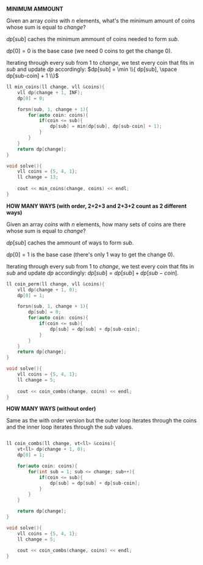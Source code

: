 **MINIMUM AMMOUNT**

Given an array $coins$ with $n$ elements, what's the minimum amount of coins whose sum is equal to $change$?

$dp[sub]$ caches the minimum ammount of coins needed to form $sub$.

$dp[0]  = 0$ is the base case (we need 0 coins to get the change 0).

Iterating through every sub from $1$ to $change$, we test every coin that fits in $sub$ and update $dp$ accordingly: $dp[sub] = \min \\{ dp[sub], \space dp[sub-coin] + 1 \\}$

```c++
ll min_coins(ll change, vll &coins){
    vll dp(change + 1, INF); 
    dp[0] = 0; 

    forsn(sub, 1, change + 1){
        for(auto coin: coins){
            if(coin <= sub){
                dp[sub] = min(dp[sub], dp[sub-coin] + 1);
            }
        }
    }
    return dp[change];
}

void solve(){
    vll coins = {5, 4, 1};
    ll change = 13; 
  
    cout << min_coins(change, coins) << endl;
}
```

**HOW MANY WAYS (with order, 2+2+3 and 2+3+2 count as 2 different ways)**

Given an array $coins$ with $n$ elements, how many sets of coins are there whose sum is equal to $change$?

$dp[sub]$ caches the ammount of ways to form $sub$.

$dp[0]  = 1$ is the base case (there's only $1$ way to get the change $0$).

Iterating through every sub from $1$ to $change$, we test every coin that fits in $sub$ and update $dp$ accordingly: $dp[sub] = dp[sub] + dp[sub-coin]$.

```c++
ll coin_perm(ll change, vll &coins){
    vll dp(change + 1, 0); 
    dp[0] = 1; 

    forsn(sub, 1, change + 1){
        dp[sub] = 0;
        for(auto coin: coins){
            if(coin <= sub){
                dp[sub] = dp[sub] + dp[sub-coin];
            }
        }
    }
    return dp[change];
}

void solve(){
    vll coins = {5, 4, 1};
    ll change = 5; 
  
    cout << coin_combs(change, coins) << endl;
}
```

**HOW MANY WAYS (without order)**

Same as the with order version but the outer loop iterates through the coins and the inner loop iterates through the $sub$ values.

```c++

ll coin_combs(ll change, vt<ll> &coins){
    vt<ll> dp(change + 1, 0);
    dp[0] = 1;

    for(auto coin: coins){
        for(int sub = 1; sub <= change; sub++){
            if(coin <= sub){
                dp[sub] = dp[sub] + dp[sub-coin];
            }
        }
    }

    return dp[change];
}

void solve(){
    vll coins = {5, 4, 1};
    ll change = 5; 
  
    cout << coin_combs(change, coins) << endl;
}
```
